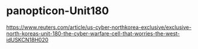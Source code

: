 # panopticon-Unit180

https://www.reuters.com/article/us-cyber-northkorea-exclusive/exclusive-north-koreas-unit-180-the-cyber-warfare-cell-that-worries-the-west-idUSKCN18H020
